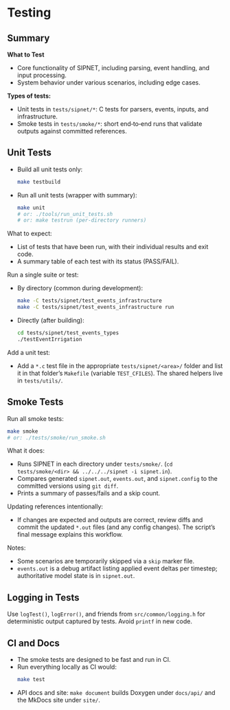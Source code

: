 # Testing

## Summary

**What to Test**

- Core functionality of SIPNET, including parsing, event handling, and input processing.
- System behavior under various scenarios, including edge cases.


**Types of tests:**

- Unit tests in `tests/sipnet/*`: C tests for parsers, events, inputs, and infrastructure.
- Smoke tests in `tests/smoke/*`: short end‑to‑end runs that validate outputs against committed references.


## Unit Tests

- Build all unit tests only:
  ```bash
  make testbuild
  ```
- Run all unit tests (wrapper with summary):
  ```bash
  make unit
  # or: ./tools/run_unit_tests.sh
  # or: make testrun (per-directory runners)
  ```

What to expect:

- List of tests that have been run, with their individual results and exit code.
- A summary table of each test with its status (PASS/FAIL).

Run a single suite or test:

- By directory (common during development):
  ```bash
  make -C tests/sipnet/test_events_infrastructure
  make -C tests/sipnet/test_events_infrastructure run
  ```
- Directly (after building):
  ```bash
  cd tests/sipnet/test_events_types
  ./testEventIrrigation
  ```

Add a unit test:
- Add a `*.c` test file in the appropriate `tests/sipnet/<area>/` folder and list it in that folder’s `Makefile` (variable `TEST_CFILES`). The shared helpers live in `tests/utils/`.

## Smoke Tests

Run all smoke tests:
```bash
make smoke
# or: ./tests/smoke/run_smoke.sh
```

What it does:

- Runs SIPNET in each directory under `tests/smoke/`. (`cd tests/smoke/<dir> && ../../../sipnet -i sipnet.in`).
- Compares generated `sipnet.out`, `events.out`, and `sipnet.config` to the committed versions using `git diff`.
- Prints a summary of passes/fails and a skip count.

Updating references intentionally:

- If changes are expected and outputs are correct, review diffs and commit the updated `*.out` files (and any config changes). The script’s final message explains this workflow.

Notes:

- Some scenarios are temporarily skipped via a `skip` marker file.
- `events.out` is a debug artifact listing applied event deltas per timestep; authoritative model state is in `sipnet.out`.

## Logging in Tests

Use `logTest()`, `logError()`, and friends from `src/common/logging.h` for deterministic output captured by tests. Avoid `printf` in new code.

## CI and Docs

- The smoke tests are designed to be fast and run in CI.
- Run everything locally as CI would:
  ```bash
  make test
  ```
- API docs and site: `make document` builds Doxygen under `docs/api/` and the MkDocs site under `site/`.
